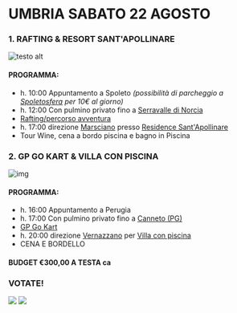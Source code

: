 
# UMBRIA SABATO 22 AGOSTO

### 1. RAFTING & RESORT SANT'APOLLINARE


![testo alt](https://www.asgaia.it/media/k2/items/cache/51a3864ed3ad604d2340c3f8fe249f94_XL.jpg)


#### PROGRAMMA: 
  
  * h. 10:00 Appuntamento a Spoleto *(possibilità di parcheggio a [Spoletosfera](https://www.google.it/maps/place/Parcheggio+Spoletosfera/@42.7314275,12.7326153,17z/data=!4m8!1m2!2m1!1sspoletosfera!3m4!1s0x132ef4611e2a61bd:0x3d46bc75be78f628!8m2!3d42.7299793!4d12.7336183) per 10€ al giorno)*
  * h. 12:00 Con pulmino privato fino a [Serravalle di Norcia](https://www.google.com/maps/place/Rafting+Umbria/@42.785417,13.0214593,17z/data=!3m1!4b1!4m5!3m4!1s0x132e68f073cc7159:0x668f12bc6b59489a!8m2!3d42.785417!4d13.023648)
  * <a href="https://www.raftingumbria.it" target="_blank">Rafting/percorso avventura</a>  
  * h. 17:00 direzione [Marsciano](https://www.google.com/maps/place/Ristorante+Il+Borgo+Sant'Apollinare/@42.989945,12.2616192,17z/data=!3m1!4b1!4m5!3m4!1s0x132ea58159cfe07f:0xcedda86ac38405be!8m2!3d42.989945!4d12.2638079) presso <a href="https://www.resortsantapollinare.com" target="_blank">Residence Sant'Apollinare</a>  
  * Tour Wine, cena a bordo piscina e bagno in Piscina


### 2. GP GO KART & VILLA CON PISCINA


![img](https://i.ytimg.com/vi/dyQ2vfDuhvc/maxresdefault.jpg)


#### PROGRAMMA: 
  
  * h. 16:00 Appuntamento a Perugia
  * h. 17:00 Con pulmino privato fino a [Canneto (PG)](https://www.google.it/maps/place/TrackFire+Go-Kart/@43.0022825,12.1713442,17z/data=!3m1!4b1!4m5!3m4!1s0x132eae0ddb5c5a4f:0xcab46c6319892332!8m2!3d43.0022786!4d12.1735329)
  * [GP Go Kart](https://www.facebook.com/trackfiregokart) 
  * h. 20:00 direzione [Vernazzano](https://www.google.it/maps/place/La+Villa+sul+Lago/@43.2078975,12.089705,14.13z/data=!4m8!3m7!1s0x132c00b7d4e171cd:0xb5cdf07d7b3f32e5!5m2!4m1!1i2!8m2!3d43.2178674!4d12.0944895) per <a href="https://www.vrbo.com/it-it/affitto-vacanze/p986615vb?adultsCount=13&arrival=2020-08-22&departure=2020-08-23" target="_blank">Villa con piscina</a>
  * CENA E BORDELLO

#### BUDGET €300,00 A TESTA ca

### VOTATE!

[![](https://api.gh-polls.com/poll/01ECD289JR63R6JEWB9T8YV3KY/RAFTING%20%26%20RESORT%20SANT'APOLLINARE)](https://api.gh-polls.com/poll/01ECD289JR63R6JEWB9T8YV3KY/RAFTING%20%26%20RESORT%20SANT'APOLLINARE/vote)
[![](https://api.gh-polls.com/poll/01ECD289JR63R6JEWB9T8YV3KY/GP%20GO%20KART%20%26%20VILLA%20CON%20PISCINA)](https://api.gh-polls.com/poll/01ECD289JR63R6JEWB9T8YV3KY/GP%20GO%20KART%20%26%20VILLA%20CON%20PISCINA/vote)
